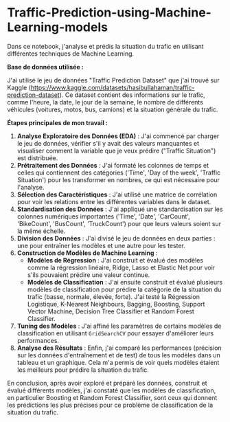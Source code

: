 # Traffic-Prediction-using-Machine-Learning-models
Dans ce notebook, j'analyse et prédis la situation du trafic en utilisant différentes techniques de Machine Learning.

**Base de données utilisée :**

J'ai utilisé le jeu de données "Traffic Prediction Dataset" que j'ai trouvé sur Kaggle (https://www.kaggle.com/datasets/hasibullahaman/traffic-prediction-dataset). Ce dataset contient des informations sur le trafic, comme l'heure, la date, le jour de la semaine, le nombre de différents véhicules (voitures, motos, bus, camions) et la situation générale du trafic.

**Étapes principales de mon travail :**

1.  **Analyse Exploratoire des Données (EDA)** : J'ai commencé par charger le jeu de données, vérifier s'il y avait des valeurs manquantes et visualiser comment la variable que je veux prédire ("Traffic Situation") est distribuée.
2.  **Prétraitement des Données** : J'ai formaté les colonnes de temps et celles qui contiennent des catégories ('Time', 'Day of the week', 'Traffic Situation') pour les transformer en nombres, ce qui est nécessaire pour l'analyse.
3.  **Sélection des Caractéristiques** : J'ai utilisé une matrice de corrélation pour voir les relations entre les différentes variables dans le dataset.
4.  **Standardisation des Données** : J'ai appliqué une standardisation sur les colonnes numériques importantes ('Time', 'Date', 'CarCount', 'BikeCount', 'BusCount', 'TruckCount') pour que leurs valeurs soient sur la même échelle.
5.  **Division des Données** : J'ai divisé le jeu de données en deux parties : une pour entraîner les modèles et une autre pour les tester.
6.  **Construction de Modèles de Machine Learning** :
    *   **Modèles de Régression** : J'ai construit et évalué des modèles comme la régression linéaire, Ridge, Lasso et Elastic Net pour voir s'ils pouvaient prédire une valeur continue.
    *   **Modèles de Classification** : J'ai ensuite construit et évalué plusieurs modèles de classification pour prédire la catégorie de la situation du trafic (basse, normale, élevée, forte). J'ai testé la Régression Logistique, K-Nearest Neighbours, Bagging, Boosting, Support Vector Machine, Decision Tree Classifier et Random Forest Classifier.
7.  **Tuning des Modèles** : J'ai affiné les paramètres de certains modèles de classification en utilisant `GridSearchCV` pour essayer d'améliorer leurs performances.
8.  **Analyse des Résultats** : Enfin, j'ai comparé les performances (précision sur les données d'entraînement et de test) de tous les modèles dans un tableau et un graphique. Cela m'a permis de voir quels modèles étaient les meilleurs pour prédire la situation du trafic.

En conclusion, après avoir exploré et préparé les données, construit et évalué différents modèles, j'ai constaté que les modèles de classification, en particulier Boosting et Random Forest Classifier, sont ceux qui donnent les prédictions les plus précises pour ce problème de classification de la situation du trafic.
